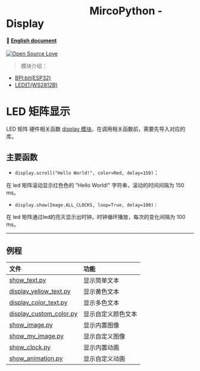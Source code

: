 # &emsp;&emsp;&emsp;&emsp;&emsp;&emsp;&emsp;&emsp;MircoPython - Display

#### 📖 [English document](https://github.com/aJantes/MircoPython-led/blob/master/english_document.md)

[![Open Source Love](https://badges.frapsoft.com/os/v3/open-source.svg?v=103)](https://github.com/ellerbrock/open-source-badge/)

> 模块介绍：

- [BPI:bit(ESP32)](https://github.com/aJantes/introduce-bpi-bit/blob/master/README.md)   
- [LED灯(WS2812B)](https://github.com/aJantes/MircoPython-led/blob/master/source/WS2812B.pdf)


# LED 矩阵显示
LED 矩阵 硬件相关函数 [display 模块](https://github.com/aJantes/MircoPython-led/blob/master/source/display.py)。在调用相关函数前，需要先导入对应的库。
    
## 主要函数 

- `display.scroll("Hello World!", color=Red, delay=150)`：

在 led 矩阵滚动显示红色色的 "Hello World!"  字符串，滚动的时间间隔为 150 ms。

- `display.show(Image.ALL_CLOCKS, loop=True, delay=100)` :

在 led 矩阵通过led的亮灭显示出时钟。时钟循环播放，每次的变化间隔为 100 ms。


---

## 例程
文件|功能
:--|:--
 [show_text.py](https://github.com/aJantes/MircoPython-led/blob/master/example/show_text.py)  | 显示简单文本
 [display_yellow_text.py](https://github.com/aJantes/MircoPython-led/blob/master/example/display_yellow_text.py) |  显示黄色文本
 [display_color_text.py](https://github.com/aJantes/MircoPython-led/blob/master/example/display_color_text.py) | 显示多色文本
 [display_custom_color.py](https://github.com/aJantes/MircoPython-led/blob/master/example/display_custom_color.py) | 显示自定义颜色文本
 [show_image.py](https://github.com/aJantes/MircoPython-led/blob/master/example/show_image.py) | 显示内置图像
 [show_my_image.py](https://github.com/aJantes/MircoPython-led/blob/master/example/show_my_image.py) | 显示自定义图像
[show_clock.py](https://github.com/aJantes/MircoPython-led/blob/master/example/show_clock.py) | 显示内置动画
 [show_animation.py](https://github.com/aJantes/MircoPython-led/blob/master/example/show_animation.py) | 显示自定义动画

